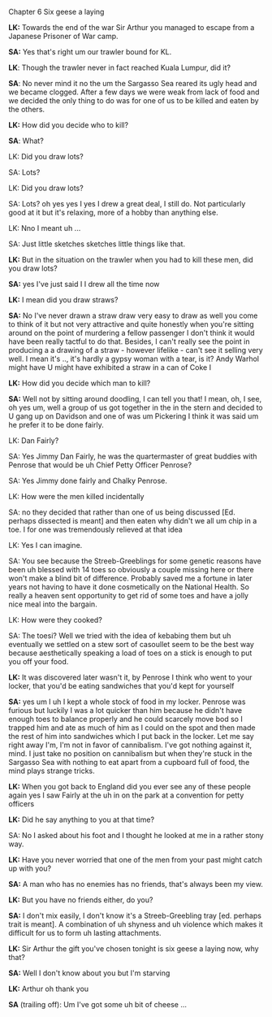 Chapter 6
Six geese a laying

**LK:** Towards the end of the war Sir Arthur you managed to escape from a Japanese Prisoner of War camp.

**SA:** Yes that's right um
our trawler bound for KL.

**LK**: Though the trawler never in fact reached Kuala Lumpur, did it?

**SA**: No never mind it no the um the Sargasso Sea reared its ugly head and we became clogged. After a few days we were weak from lack of food and we decided the only thing to do was for one of us to be killed and eaten by the others.

**LK:** How did you decide who to kill?

**SA**: What?

LK: Did you draw lots?

SA: Lots?

LK: Did you draw lots?

SA: Lots? oh yes yes I yes I drew a great deal, I still do. Not particularly good at it but it's relaxing, more of a hobby than anything else.

LK: Nno I meant uh ...

SA: Just little sketches sketches little things like that.

**LK:** But in the situation on the trawler when you had to kill these men, did you draw lots?

**SA:** yes I've just said I I drew all the time
now

**LK:** I mean did you draw straws?

**SA:** No I've never drawn a straw draw very easy to draw as well you come to think of it but not very attractive and quite honestly when you're sitting around on the point of murdering a fellow passenger I don't think it would have been really tactful to do that. Besides, I can't really see the point in producing a a drawing of a straw - however lifelike - can't see it selling very well. I mean it's .., it's hardly a gypsy woman with a tear, is it? Andy Warhol might have U might have exhibited a straw in a can of Coke I

**LK:** How did you decide which man to kill?

**SA:** Well not by sitting around doodling, I can tell you that! I mean, oh, I see, oh yes um, well a group of us got together in the in the stern and decided to U gang up on Davidson and one of was um Pickering I think it was said um he prefer it to be done fairly.

LK: Dan Fairly?

SA: Yes Jimmy Dan Fairly, he was the quartermaster of great buddies with Penrose that would be uh Chief Petty Officer Penrose?

SA: Yes Jimmy done fairly and Chalky Penrose.

LK: How were the men killed incidentally

SA: no they decided that rather than one of us being discussed [Ed. perhaps dissected is meant] and then eaten why didn't we all um chip in a toe. I for one was
tremendously relieved at that idea

LK: Yes I can imagine.

SA: You see because the Streeb-Greeblings for some genetic reasons have been uh blessed with 14 toes so obviously a couple missing here or there won't make a blind bit of difference. Probably saved me a fortune in later years not having to have it done cosmetically on the National Health. So really a heaven sent opportunity to get rid of some toes and have a jolly nice meal into the bargain.

LK: How were they cooked?

SA: The toesi? Well we tried with the idea of kebabing them but uh eventually we settled on a stew sort of casoullet seem to be the best way because aesthetically speaking a load of toes on a stick is enough to put you off your food.

**LK:** It was discovered later wasn't it, by Penrose I think who went to your locker, that you'd be eating sandwiches that you'd kept for yourself

**SA:** yes um I uh I kept a whole stock of food in my locker. Penrose was furious but luckily I was a lot quicker than him because he didn't have enough toes to balance properly and he could scarcely move bod so I trapped him and ate as much of him as I could on the spot and then made the rest of him into sandwiches which I put back in the locker. Let me say right away I'm, I'm not in favor of cannibalism. I've got nothing against it, mind. I just take no position on cannibalism but when they're stuck in the Sargasso Sea with nothing to eat apart from a cupboard full of food, the mind plays strange tricks.

**LK:** When you got back to England did you ever see any of these people again yes I saw Fairly at the uh in on the park at a convention for petty officers

**LK:** Did he say anything to you at that time?

SA: No I asked about his foot and I thought he looked at me in a rather stony way.

**LK:** Have you never worried that one of the men from your past might catch up with you?

**SA:** A man who has no enemies has no friends, that's always been my view.

**LK:** But you have no friends either, do you?

**SA:** I don't mix easily, I don't know it's a Streeb-Greebling tray [ed. perhaps trait is meant]. A combination of uh shyness and uh violence which makes it difficult for us to form uh lasting attachments.

**LK:** Sir Arthur the gift you've chosen tonight is six geese a laying now, why that?

**SA:** Well I don't know about you but I'm starving

**LK:** Arthur oh thank you

**SA** (trailing off): Um I've got some uh bit of cheese ...
